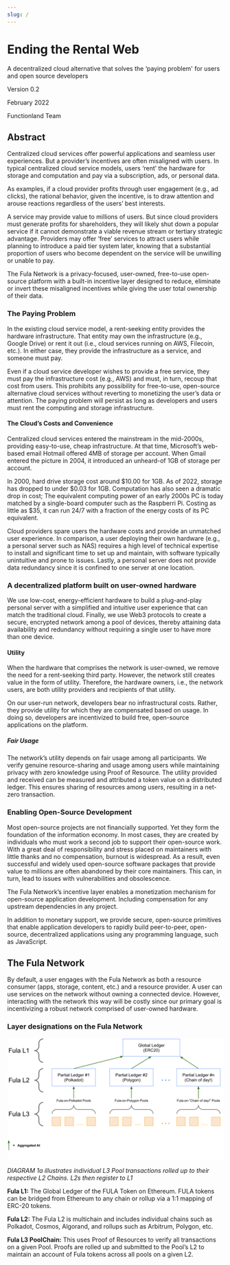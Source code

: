 ```yaml
---
slug: /
---
```


# Ending the Rental Web

A decentralized cloud alternative that solves the ‘paying problem' for users and open source developers

Version 0.2

February 2022

Functionland Team

## Abstract

Centralized cloud services offer powerful applications and seamless user experiences. But a provider’s incentives are often misaligned with users. In typical centralized cloud service models, users ‘rent’ the hardware for storage and computation and pay via a subscription, ads, or personal data.

As examples, if a cloud provider profits through user engagement (e.g., ad clicks), the rational behavior, given the incentive, is to draw attention and arouse reactions regardless of the users’ best interests.

A service may provide value to millions of users. But since cloud providers must generate profits for shareholders, they will likely shut down a popular service if it cannot demonstrate a viable revenue stream or tertiary strategic advantage.
Providers may offer ‘free’ services to attract users while planning to introduce a paid tier system later, knowing that a substantial proportion of users who become dependent on the service will be unwilling or unable to pay.

The Fula Network is a privacy-focused, user-owned, free-to-use open-source platform with a built-in incentive layer designed to reduce, eliminate or invert these misaligned incentives while giving the user total ownership of their data.

### The Paying Problem

In the existing cloud service model, a rent-seeking entity provides the hardware infrastructure. That entity may own the infrastructure  (e.g., Google Drive) or rent it out (i.e., cloud services running on AWS, Filecoin, etc.). In either case, they provide the infrastructure as a service, and someone must pay.

Even if a cloud service developer wishes to provide a free service, they must pay the infrastructure cost (e.g., AWS) and must, in turn, recoup that cost from users. This prohibits any possibility for free-to-use, open-source alternative cloud services without reverting to monetizing the user’s data or attention. The paying problem will persist as long as developers and users must rent the computing and storage infrastructure.

#### The Cloud’s Costs and Convenience

Centralized cloud services entered the mainstream in the mid-2000s, providing easy-to-use, cheap infrastructure. At that time, Microsoft’s web-based email Hotmail offered 4MB of storage per account. When Gmail entered the picture in 2004, it introduced an unheard-of 1GB of storage per account.

In 2000, hard drive storage cost around $10.00 for 1GB. As of 2022, storage has dropped to under $0.03 for 1GB. Computation has also seen a dramatic drop in cost; The equivalent computing power of an early 2000s PC is today matched by a single-board computer such as the Raspberri Pi. Costing as little as $35, it can run 24/7 with a fraction of the energy costs of its PC equivalent.

Cloud providers spare users the hardware costs and provide an unmatched user experience. In comparison, a user deploying their own hardware (e.g., a personal server such as NAS) requires a high level of technical expertise to install and significant time to set up and maintain, with software typically unintuitive and prone to issues. Lastly, a personal server does not provide data redundancy since it is confined to one server at one location.

### A decentralized platform built on user-owned hardware

We use low-cost, energy-efficient hardware to build a plug-and-play personal server with a simplified and intuitive user experience that can match the traditional cloud.  Finally, we use Web3 protocols to create a secure, encrypted network among a pool of devices, thereby attaining data availability and redundancy without requiring a single user to have more than one device.

#### Utility

When the hardware that comprises the network is user-owned, we remove the need for a rent-seeking third party. However, the network still creates value in the form of utility. Therefore, the hardware owners, i.e., the network users, are both utility providers and recipients of that utility.

On our user-run network, developers bear no infrastructural costs. Rather, they provide utility for which they are compensated based on usage.  In doing so, developers are incentivized to build free, open-source applications on the platform.

##### Fair Usage

The network’s utility depends on fair usage among all participants. We verify genuine resource-sharing and usage among users while maintaining privacy with zero knowledge using Proof of Resource. The utility provided and received can be measured and attributed a token value on a distributed ledger. This ensures sharing of resources among users, resulting in a net-zero transaction.

### Enabling Open-Source Development

Most open-source projects are not financially supported. Yet they form the foundation of the information economy. In most cases, they are created by individuals who must work a second job to support their open-source work. With a great deal of responsibility and stress placed on maintainers with little thanks and no compensation, burnout is widespread. As a result, even successful and widely used open-source software packages that provide value to millions are often abandoned by their core maintainers. This can, in turn, lead to issues with vulnerabilities and obsolescence.

The Fula Network’s incentive layer enables a monetization mechanism for open-source application development. Including compensation for any upstream dependencies in any project.

In addition to monetary support, we provide secure, open-source primitives that enable application developers to rapidly build peer-to-peer, open-source, decentralized applications using any programming language, such as JavaScript.

## The Fula Network

By default, a user engages with the Fula Network as both a resource consumer (apps, storage, content, etc.) and a resource provider. A user can use services on the network without owning a connected device. However, interacting with the network this way will be costly since our primary goal is incentivizing a robust network comprised of user-owned hardware.

### Layer designations on the Fula Network

![Fula Layers](./FulaLayers.svg)

*DIAGRAM 1a illustrates individual L3 Pool transactions rolled up to their respective L2 Chains. L2s then register to L1*

**Fula L1:** The Global Ledger of the FULA Token on Ethereum. FULA tokens can be bridged from Ethereum to any chain or rollup via a 1:1 mapping of ERC-20 tokens.

**Fula L2:** The Fula L2 is multichain and includes individual chains such as Polkadot, Cosmos, Algorand, and rollups such as Arbitrum, Polygon, etc. 

**Fula L3 PoolChain:** This uses Proof of Resources to verify all transactions on a given Pool. Proofs are rolled up and submitted to the Pool’s L2 to maintain an account of Fula tokens across all pools on a given L2.